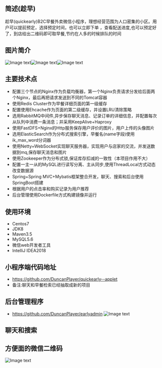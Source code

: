 ## 简述(趁早)
趁早(quickearly)B2C早餐外卖微信小程序，理想经营范围为人口密集的小区。用户可以提前预定，选择预定时间，也可以立即下单
，查看配送进度,也可以预定好了，到店给出二维码即可取早餐,节约在人多的时候排队的时间
## 图片简介
![Image text](https://github.com/DuncanPlayer/quickearly/blob/master/imgposition/img/coupon.JPG)![Image text](https://github.com/DuncanPlayer/quickearly/blob/master/imgposition/img/detail.JPG)![Image text](https://github.com/DuncanPlayer/quickearly/blob/master/imgposition/img/coment.JPG)
## 主要技术点
- 配置三个节点的Nginx作为负载均衡器，第一个Nginx负责请求分发给后面两个Nginx，最后再把请求发送到不同的Tomcat容器
- 使用Redis Cluster作为早餐详细页面的第一级缓存
- 配置使用Ehcache作为页面的第二级缓存，并设置LRU清除策略
- 选用RabbitMQ中间件,异步保存聊天消息、记录订单的详细信息，并配置每次从队列中消费一条消息；并采用KeepAlive+Haproxy
- 使用FastDFS+Nginx的Http服务保存用户评价的图片，用户上传的头像图片
- 选用ElasticSearch作为分布式搜索引擎，早餐名(name字段)使用ik_max_word分词器
- 使用Netty+WebSocket实现聊天服务器，实现用户与店家的交流，并发送数据到mq,保存聊天消息和图片
- 使用Zookeeper作为分布式锁,保证库存扣减的一致性（本项目作用不大）
- 配置一主一从的MySQL进行读写分离、主从同步,使用ThreadLocal方式动态改变数据源
- Spring+Spring MVC+Mybatis框架整合开发，聊天、搜索和后台使用SpringBoot搭建
- 根据用户的点击率和购买记录为用户推荐
- 后台管理使用Dockerfile方式构建镜像并运行
## 使用环境
- Centos7
- JDK8
- Maven3.5
- MySQL5.6
- 微信web开发者工具
- IntelliJ IDEA2018
## 小程序端代码地址
- https://github.com/DuncanPlayer/quickearly--applet
- 备注:聊天和早餐检索已经抽取成新的项目
## 后台管理程序
- https://github.com/DuncanPlayer/earlyadmin
![Image text](https://github.com/DuncanPlayer/quickearly/blob/master/imgposition/img/log.JPG)
## 聊天和搜索

## 方便面的微信二维码
![Image text](https://github.com/DuncanPlayer/quickearly/blob/master/imgposition/img/sby.JPG)
